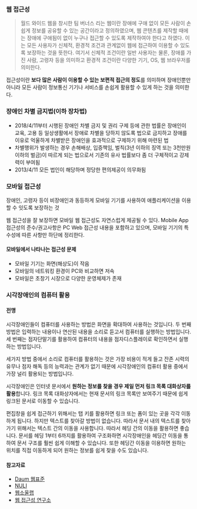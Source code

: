 ### 웹 접근성
> 월드 와이드 웹을 창시한 팀 버너스 리는 웹이란 장애에 구애 없이 모든 사람이 손쉽게 정보를 공유할 수 있는 공간이라고 정의하였으며,
웹 콘텐츠를 제작할 때에는 장애에 구애됨이 없이 누구나 접근할 수 있도록 제작하여야 한다고 하였다. 이는 모든 사용자가 신체적, 환경적 조건과
관계없이 웹에 접근하여 이용할 수 있도록 보장하는 것을 뜻한다. 여기서 신체적 조건이란 일반 사용자는 물론, 장애를 가진 사람, 고령자 등을 의미하고
환경적 조건이란 다양한 기기, OS, 웹 브라우저를 의미한다.

접근성이란 **보다 많은 사람이 이용할 수 있는 보편적 접근의 정도**를 의미하며
장애인뿐만 아니라 모든 사람이 정보통신 기기나 서비스를 손쉽게 활용할 수 있게 하는 것을 의미한다.

### 장애인 차별 금지법(이하 장차법)
- 2018/4/11부터 시행된 장애인 차별 금지 및 권리 구제 등에 관한 법률은 장애인이 교육, 고용 등 일상생활에서 장애로
차별을 당하지 않도록 법으로 금지하고 장애를 이유로 억울하게 차별받은 장애인을 효과적으로 구제하기 위해 마련된 법
- 차별행위가 발생하는 경우 손해배상, 입증책임, 벌칙(3년 이하의 징역 또는 3천만원 이하의 벌금)이 따르게 되는 법으로서
기존의 유사 법률보다 좀 더 구체적이고 강제력이 부여됨
- 2013/4/11 모든 법인이 해당하며 정당한 편의제공이 의무화됨

### 모바일 접근성
장애인, 고령자 등이 비장애인과 동등하게 모바일 기기를 사용하여 애플리케이션을 이용할 수 잇도록 보장하는 것

웹 접근성을 잘 보장하면 모바일 웹 접근성도 자연스럽게 제공될 수 있다. Mobile App 접근성의 준수/권고사항은
PC Web 접근성 내용을 포함하고 있으며, 모바일 기기의 특수성에 따른 사항만 하단에 정리한다.

#### 모바일에서 나타나는 접근성 문제
- 모바일 기기는 화면(해상도)이 작음
- 모바일의 네트워킹 환경이 PC와 비교하면 저속
- 모바일은 초창기 시장으로 다양한 운영체제가 존재

### 시각장애인의 컴퓨터 활용
#### 전맹
시각장애인들이 컴퓨터를 사용하는 방법은 화면을 확대하여 사용하는 것입니다. 두 번째 방법은 입력하는 내용이나 연산된 내용을 소리로
듣고서 컴퓨터를 실행하는 방법입니다. 세 번째는 점자단말기를 활용하여 컴퓨터의 내용을 점자디스플레이로 확인하면서 실행하는 방법입니다.

세가지 방법 중에서 소리로 컴퓨터를 활용하는 것은 가장 비용이 적게 들고 잔존 시력의 유무나 점자 해독 등의
능력과는 관계가 없기 때문에 시각장애인의 컴퓨터 활용 중에서 가장 널리 활용되는 방법입니다.

시각장애인은 인터넷 문서에서 **원하는 정보를 찾을 경우 제일 먼저 링크 목록 대화상자를 활용**합니다.
링크 목록 대화상자에서는 현재 문서의 링크 목록만 보여주기 때문에 쉽게 링크된 문서로 이동할 수 있습니다.

편집창을 쉽게 접근하기 위해서는 탭 키를 활용하면 링크 또는 폼이 있는 곳을 각각 이동하게 됩니다.
하지만 텍스트를 찾아갈 방법이 없습니다. 따라서 문서 내의 텍스트를 찾아가기 위해서는 텍스트 간의 이동을 사용합니다.
따라서 헤딩 간의 이동을 활용하면 좋습니다. 문서를 헤딩 1부터 6까지를 활용하여 구조화하면 시각장애인을 헤딩간 이동을
통하여 문서 구조를 훨씬 쉽게 이해할 수 있습니다. 또한 헤딩간 이동을 이용하면 원하는 위치를 직접 이동하게 되어 원하는 정보를 쉽게 찾을 수도 있습니다.

#### 참고자료
- [Daum 웹표준](http://darum.daum.net/accessibility/intro)
- [NULI](https://nuli.navercorp.com/sharing/a11y/awareness)
- [웹소울랩](http://www.websoul.co.kr/accessibility/define.asp)
- [웹 접근성 연구소](http://www.wah.or.kr/Accessibility/define.asp)